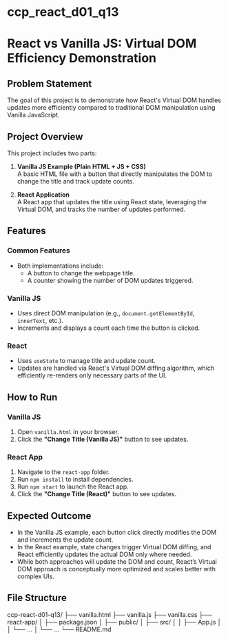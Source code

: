 # ccp_react_d01_q13

# React vs Vanilla JS: Virtual DOM Efficiency Demonstration

## Problem Statement

The goal of this project is to demonstrate how React's Virtual DOM handles updates more efficiently compared to traditional DOM manipulation using Vanilla JavaScript.

## Project Overview

This project includes two parts:

1. **Vanilla JS Example (Plain HTML + JS + CSS)**  
   A basic HTML file with a button that directly manipulates the DOM to change the title and track update counts.

2. **React Application**  
   A React app that updates the title using React state, leveraging the Virtual DOM, and tracks the number of updates performed.

## Features

### Common Features

- Both implementations include:
  - A button to change the webpage title.
  - A counter showing the number of DOM updates triggered.

### Vanilla JS

- Uses direct DOM manipulation (e.g., `document.getElementById`, `innerText`, etc.).
- Increments and displays a count each time the button is clicked.

### React

- Uses `useState` to manage title and update count.
- Updates are handled via React's Virtual DOM diffing algorithm, which efficiently re-renders only necessary parts of the UI.

## How to Run

### Vanilla JS

1. Open `vanilla.html` in your browser.
2. Click the **"Change Title (Vanilla JS)"** button to see updates.

### React App

1. Navigate to the `react-app` folder.
2. Run `npm install` to install dependencies.
3. Run `npm start` to launch the React app.
4. Click the **"Change Title (React)"** button to see updates.

## Expected Outcome

- In the Vanilla JS example, each button click directly modifies the DOM and increments the update count.
- In the React example, state changes trigger Virtual DOM diffing, and React efficiently updates the actual DOM only where needed.
- While both approaches will update the DOM and count, React’s Virtual DOM approach is conceptually more optimized and scales better with complex UIs.

## File Structure

ccp-react-d01-q13/
├── vanilla.html
├── vanilla.js
├── vanilla.css
├── react-app/
│ ├── package.json
│ ├── public/
│ ├── src/
│ │ ├── App.js
│ │ └── ...
│ └── ...
└── README.md
